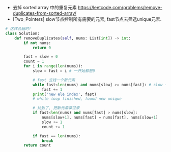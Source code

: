 
- 去掉 sorted array 中的重复元素 https://leetcode.com/problems/remove-duplicates-from-sorted-array/
- [Two_Pointers] slow节点控制所有需要的元素, fast节点去筛选unique元素.


```py
# 这样会超时!
class Solution:
    def removeDuplicates(self, nums: List[int]) -> int:
        if not nums:
            return 0

        fast = slow = 0
        count = 1
        for i in range(len(nums)):
            slow = fast = i # 一开始都是0

            # fast 去找一个新元素
            while fast<len(nums) and nums[slow] >= nums[fast]: # slow 守着重复的元素, fast 去找下一个
                fast += 1
            print('new ele index', fast)
            # while loop finished, found new unique

            # 找到了, 把新元素拿过来
            if fast<len(nums) and nums[fast] > nums[slow]:
                nums[slow+1], nums[fast] = nums[fast], nums[slow+1]
                slow += 1
                count += 1

            if fast == len(nums):
                break
        return count
```



